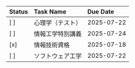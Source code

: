 | Status | Task Name | Due Date   |
| :----- | :-------- | :--------- |
| [ ]    | 心理学（テスト）  | 2025-07-22 |
| [ ]    | 情報工学特別講義  | 2025-07-24 |
| [x]    | 情報技術資格    | 2025-07-18 |
| [ ]    | ソフトウェア工学  | 2025-07-22 |
